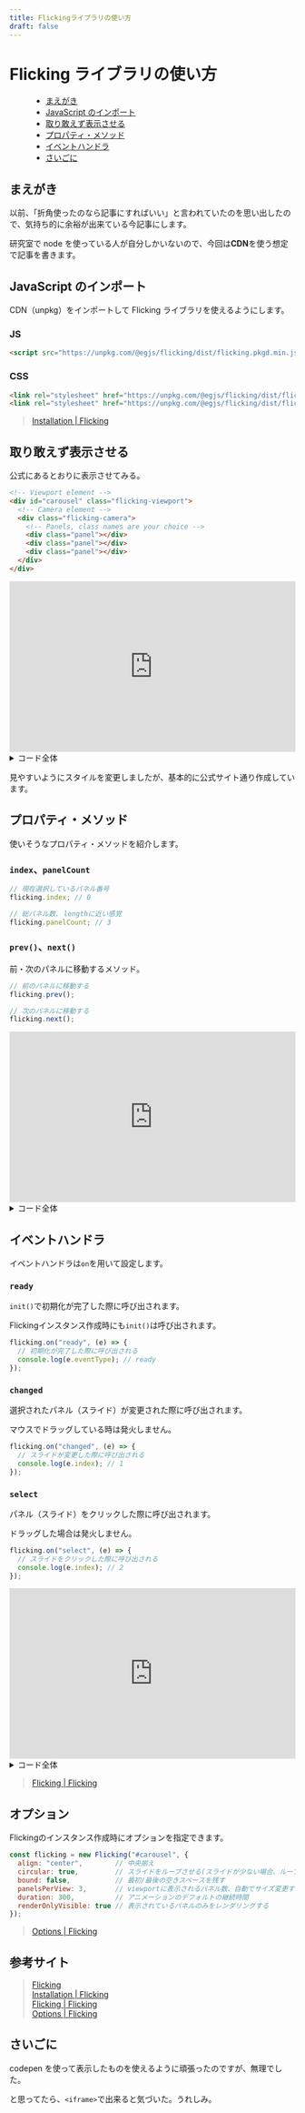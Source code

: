 ```yaml
---
title: Flickingライブラリの使い方
draft: false
---
```


# Flicking ライブラリの使い方

<menu>

- [まえがき](#まえがき)
- [JavaScript のインポート](#javascript-のインポート)
- [取り敢えず表示させる](#取り敢えず表示させる)
- [プロパティ・メソッド](#プロパティ・メソッド)
- [イベントハンドラ](#イベントハンドラ)
- [さいごに](#さいごに)

</menu>

## まえがき

以前、「折角使ったのなら記事にすればいい」と言われていたのを思い出したので、気持ち的に余裕が出来ている今記事にします。

研究室で node を使っている人が自分しかいないので、今回は**CDN**を使う想定で記事を書きます。

## JavaScript のインポート

CDN（unpkg）をインポートして Flicking ライブラリを使えるようにします。

### JS

```html
<script src="https://unpkg.com/@egjs/flicking/dist/flicking.pkgd.min.js" crossorigin="anonymous"></script>
```

### CSS

```html
<link rel="stylesheet" href="https://unpkg.com/@egjs/flicking/dist/flicking.css" crossorigin="anonymous"/>
<link rel="stylesheet" href="https://unpkg.com/@egjs/flicking/dist/flicking-inline.css" crossorigin="anonymous"/>
```

> [Installation | Flicking](https://naver.github.io/egjs-flicking/docs/#css-files)

## 取り敢えず表示させる

公式にあるとおりに表示させてみる。

```html
<!-- Viewport element -->
<div id="carousel" class="flicking-viewport">
  <!-- Camera element -->
  <div class="flicking-camera">
    <!-- Panels, class names are your choice -->
    <div class="panel"></div>
    <div class="panel"></div>
    <div class="panel"></div>
  </div>
</div>
```

<iframe height="300" style="width: 100%;" scrolling="no" title="Flicking-test-1" src="https://codepen.io/masa-dev/embed/bGogYNx?default-tab=html%2Cresult" frameborder="no" loading="lazy" allowtransparency="true" allowfullscreen="true">
  See the Pen <a href="https://codepen.io/masa-dev/pen/bGogYNx">
  test</a> by masa (<a href="https://codepen.io/masa-dev">@masa-dev</a>)
  on <a href="https://codepen.io">CodePen</a>.
</iframe>

<details>
  <summary>コード全体</summary>

```html
<!DOCTYPE html>

<html lang="ja">
  <head>
    <meta charset="utf-8" />
    <title>flicking test</title>
    <!-- Flicking CSS -->
    <link
      rel="stylesheet"
      href="https://unpkg.com/@egjs/flicking/dist/flicking.css"
      crossorigin="anonymous"
    />
    <link
      rel="stylesheet"
      href="https://unpkg.com/@egjs/flicking/dist/flicking-inline.css"
      crossorigin="anonymous"
    />
    <style>
      .panel {
        width: 100px;
        height: 100px;
        background-color: rgb(52, 168, 235);
        margin: 10px;
        padding: 10px;
        border-radius: 20px;
      }
    </style>
  </head>

  <body>
    <!-- Viewport element -->
    <div id="carousel" class="flicking-viewport">
      <!-- Camera element -->
      <div class="flicking-camera">
        <!-- Panels, class names are your choice -->
        <div class="panel">1</div>
        <div class="panel">2</div>
        <div class="panel">3</div>
      </div>
    </div>

    <!-- Flicking JavaScript -->
    <script
      src="https://unpkg.com/@egjs/flicking/dist/flicking.pkgd.min.js"
      crossorigin="anonymous"
    ></script>
    <script>
      const flicking = new Flicking("#carousel", {
        align: "center",
        circular: true,
        bound: false,
        renderOnlyVisible: true,
      });
    </script>
  </body>
</html>
```

</details>

見やすいようにスタイルを変更しましたが、基本的に公式サイト通り作成しています。

## プロパティ・メソッド

使いそうなプロパティ・メソッドを紹介します。

### `index`、`panelCount`

```js
// 現在選択しているパネル番号
flicking.index; // 0

// 総パネル数. lengthに近い感覚
flicking.panelCount; // 3
```

### `prev()`、`next()`

前・次のパネルに移動するメソッド。

```js
// 前のパネルに移動する
flicking.prev();

// 次のパネルに移動する
flicking.next();
```

<iframe height="300" style="width: 100%;" scrolling="no" title="Flicking-test-2" src="https://codepen.io/masa-dev/embed/PoJWEZr?default-tab=html%2Cresult" frameborder="no" loading="lazy" allowtransparency="true" allowfullscreen="true">
  See the Pen <a href="https://codepen.io/masa-dev/pen/PoJWEZr">
  Flicking-test-2</a> by masa (<a href="https://codepen.io/masa-dev">@masa-dev</a>)
  on <a href="https://codepen.io">CodePen</a>.
</iframe>

<details>
  <summary>コード全体</summary>

```html
<!DOCTYPE html>

<html lang="ja">

<head>
  <meta charset="utf-8">
  <title>flicking test</title>
  <!-- Flicking CSS -->
  <link rel="stylesheet" href="https://unpkg.com/@egjs/flicking/dist/flicking.css" crossorigin="anonymous" />
  <link rel="stylesheet" href="https://unpkg.com/@egjs/flicking/dist/flicking-inline.css" crossorigin="anonymous" />
  <style>
    .panel {
      width: 100px;
      height: 100px;
      background-color: rgb(52, 168, 235);
      margin: 10px;
      padding: 10px;
      border-radius: 20px;
    }

    .control-btn {
      text-align: center;
    }

    button {
      color: white;
      background-color: rgb(236, 112, 55);
      padding: 10px 15px;
      border: none;
      border-radius: 5px;
      outline: none;
    }
  </style>
</head>

<body>
  <!-- Viewport element -->
  <div id="carousel" class="flicking-viewport">
    <!-- Camera element -->
    <div class="flicking-camera">
      <!-- Panels, class names are your choice -->
      <div class="panel">1</div>
      <div class="panel">2</div>
      <div class="panel">3</div>
    </div>
  </div>

  <div class="control-btn">
    <button onclick="prevPanel()">prev</button>
    <button onclick="nextPanel()">next</button>
  </div>

  <!-- Flicking JavaScript -->
  <script src="https://unpkg.com/@egjs/flicking/dist/flicking.pkgd.min.js" crossorigin="anonymous"></script>
  <script>
    const flicking = new Flicking("#carousel", {
      align: "center",
      circular: true,
      bound: false,
      duration: 300,
      renderOnlyVisible: true
    });

    function prevPanel() {
      if (flicking.index > 0) {
        flicking.prev();
      }
    }

    function nextPanel() {
      if (flicking.index < flicking.panelCount - 1) {
        flicking.next();
      }
    }
  </script>
</body>

</html>
```

</details>

## イベントハンドラ

イベントハンドラは`on`を用いて設定します。

### `ready`

`init()`で初期化が完了した際に呼び出されます。

Flickingインスタンス作成時にも`init()`は呼び出されます。

```js
flicking.on("ready", (e) => {
  // 初期化が完了した際に呼び出される
  console.log(e.eventType); // ready
});
```

### `changed`

選択されたパネル（スライド）が変更された際に呼び出されます。

マウスでドラッグしている時は発火しません。

```js
flicking.on("changed", (e) => {
  // スライドが変更した際に呼び出される
  console.log(e.index); // 1
});
```

### `select`

パネル（スライド）をクリックした際に呼び出されます。

ドラッグした場合は発火しません。

```js
flicking.on("select", (e) => {
  // スライドをクリックした際に呼び出される
  console.log(e.index); // 2
});
```

<iframe height="300" style="width: 100%;" scrolling="no" title="Flicking-test-3" src="https://codepen.io/masa-dev/embed/qBPRxMO?default-tab=html%2Cresult" frameborder="no" loading="lazy" allowtransparency="true" allowfullscreen="true">
  See the Pen <a href="https://codepen.io/masa-dev/pen/qBPRxMO">
  Flicking-test-3</a> by masa (<a href="https://codepen.io/masa-dev">@masa-dev</a>)
  on <a href="https://codepen.io">CodePen</a>.
</iframe>

<details>
  <summary>コード全体</summary>

```html
<!DOCTYPE html>

<html lang="ja">

<head>
  <meta charset="utf-8">
  <title>flicking test</title>
  <!-- Flicking CSS -->
  <link rel="stylesheet" href="https://unpkg.com/@egjs/flicking/dist/flicking.css" crossorigin="anonymous" />
  <link rel="stylesheet" href="https://unpkg.com/@egjs/flicking/dist/flicking-inline.css" crossorigin="anonymous" />
  <style>
    .panel {
      width: 100px;
      height: 100px;
      color: white;
      background-color: rgb(52, 168, 235);
      margin: 10px;
      padding: 10px;
      border-radius: 20px;
    }

    .output {
      text-align: center;
    }

    .output>p {
      margin: 0;
    }

    .output>p>span {
      color: red;
    }

    button {
      color: white;
      background-color: rgb(236, 112, 55);
      padding: 10px 15px;
      border: none;
      border-radius: 5px;
      outline: none;
    }
  </style>
</head>

<body>
  <!-- Viewport element -->
  <div id="carousel" class="flicking-viewport">
    <!-- Camera element -->
    <div class="flicking-camera">
      <!-- Panels, class names are your choice -->
      <div class="panel">1</div>
      <div class="panel">2</div>
      <div class="panel">3</div>
    </div>
  </div>

  <div class="output">
    <p>ready event: <span id="ready"></span></p>
    <p>changed event: <span id="changed"></span></p>
    <p>select event: <span id="select"></span></p>  
  </div>

  <!-- Flicking JavaScript -->
  <script src="https://unpkg.com/@egjs/flicking/dist/flicking.pkgd.min.js" crossorigin="anonymous"></script>
  <script>
    const flicking = new Flicking("#carousel", {
      align: "center",
      circular: true,
      bound: false,
      duration: 300,
      renderOnlyVisible: true
    });

    flicking.on("ready", (e) => {
      document.querySelector("#ready").innerHTML = e.eventType;
    });

    flicking.on("changed", (e) => {
      document.querySelector("#changed").innerHTML = e.index;
    });

    flicking.on("select", (e) => {
      document.querySelector("#select").innerHTML = e.index;
    });
  </script>
</body>

</html>
```

</details>

> [Flicking | Flicking](https://naver.github.io/egjs-flicking/docs/api/Flicking/#event-select)

## オプション

Flickingのインスタンス作成時にオプションを指定できます。

```js
const flicking = new Flicking("#carousel", {
  align: "center",        // 中央揃え
  circular: true,         // スライドをループさせる(スライドが少ない場合、ループしない)
  bound: false,           // 最初/最後の空きスペースを残す
  panelsPerView: 3,       // viewportに表示されるパネル数、自動でサイズ変更する
  duration: 300,          // アニメーションのデフォルトの継続時間
  renderOnlyVisible: true // 表示されているパネルのみをレンダリングする
});
```

> [Options | Flicking](https://naver.github.io/egjs-flicking/Options/)

## 参考サイト

> [Flicking](https://naver.github.io/egjs-flicking/)\
> [Installation | Flicking](https://naver.github.io/egjs-flicking/docs/#css-files)\
> [Flicking | Flicking](https://naver.github.io/egjs-flicking/docs/api/Flicking/#event-select)\
> [Options | Flicking](https://naver.github.io/egjs-flicking/Options/)



## さいごに

codepen を使って表示したものを使えるように頑張ったのですが、無理でした。

と思ってたら、`<iframe>`で出来ると気づいた。うれしみ。
